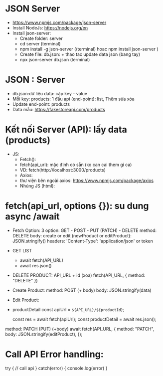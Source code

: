 # JSON Server

- https://www.npmjs.com/package/json-server
- Install NodeJs: https://nodejs.org/en
- Install json-server:
  - Create folder: server
  - cd server (terminal)
  - npm install -g json-server ((terminal) hoac npm install json-server )
  - Create file: db.json: + thao tac update data json (bang tay)
  - npx json-server db.json (terminal)

# JSON : Server

- db.json:dữ liệu data: cặp key - value
- Mỗi key: products: 1 đầu api (end-point): list, Thêm sửa xóa
- Update end-point: products
- Data mẫu: https://fakestoreapi.com/products

# Kết nối Server (API): lấy data (products)

- JS:
  - Fetch():
  - fetch(api_url): mặc định có sẵn (ko can cai them gi ca)
  - VD: fetch(http://localhost:3000/products)
  - Axios: 
  - thư viện bên ngoài axios: https://www.npmjs.com/package/axios
  - Nhúng JS (html): <script src="https://unpkg.com/axios@1.1.2/dist/axios.min.js"></script>

# fetch(api_url, options {}): su dung async /await

- Fetch Option: 3 option: GET - POST - PUT (PATCH) - DELETE
  method: DELETE
  body: create or edit (newProduct or editProduct): JSON.stringify()
  headers: 'Content-Type': 'application/json' or token

- GET LIST
  - await fetch(API_URL)
  - await res.json()

- DELETE PRODUCT:
  API_URL + id (xoa)
  fetch(API_URL, {
  method: "DELETE"
  })

- Create Product: method: POST (+ body)
  body: JSON.stringify(data)

- Edit Product:
- productDetail
  const apiUrl = `${API_URL}/${productId}`;

  const res = await fetch(apiUrl);
  const productDetail = await res.json();

method: PATCH (PUT) (+body)
await fetch(API_URL, {
method: "PATCH",
body: JSON.stringify(editProduct),
});

# Call API Error handling:

try {
// call api
} catch(error)
{
console.log(error)
}
